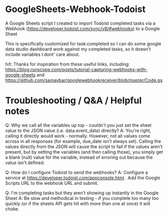 # GoogleSheets-Webhook-Todoist
A Google Sheets script I created to import Todoist completed tasks via a Webhook (https://developer.todoist.com/sync/v8/#webhooks)  to a Google Sheet

This is specifically customized for task:completed so I can do some google data studio dashboard work against my completed tasks, so it doesn't include variables I dont' care about. 

h/t:
Thanks for inspiration from these useful links, including:
https://blog.runscope.com/posts/tutorial-capturing-webhooks-with-google-sheets and https://github.com/samaybar/googlewebhookreceiver/blob/master/Code.gs


# Troubleshooting / Q&A / Helpful notes
Q: Why we call all the variables up top - couldn't you just set the sheet value to the JSON value (i.e. data.event_data) directly?
A: You're right, calling it directly would work - normally. However, not all values come across in all responses (for example, due_date isn't always set). Calling the values directly from the JSON will cause the script to fail if the values aren't present, but by setting the variables (and then calling those), you simply get a blank (null) value for the variable, instead of erroring out because the value isn't defined.

Q: How do I configure Todoist to send the webhooks?
A: Configure a service at https://developer.todoist.com/appconsole.html . Add the Google Scripts URL to the webhook URL and submit.

Q: I'm completing tasks but they aren't showing up instantly in the Google Sheet
A: Be slow and methodical in testing - if you complete too many too quickly (or if the sheets API gets hit with more than one at once) it will choke.
